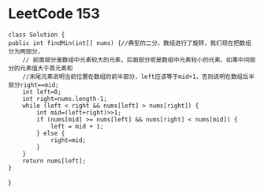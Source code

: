 # LeetCode 153
    class Solution {
    public int findMin(int[] nums) {//典型的二分，数组进行了旋转，我们现在把数组分为两部分，
        // 前面部分是数组中元素较大的元素，后面部分呢是数组中元素较小的元素，如果中间部分的元素值大于首元素和
        //末尾元素说明当前位置在数组的前半部分，left应该等于mid+1，否则说明在数组后半部分right==mid;
        int left=0;
        int right=nums.length-1;
        while (left < right && nums[left] > nums[right]) {
            int mid=(left+right)>>1;
            if (nums[mid] >= nums[left] && nums[right] < nums[mid]) {
                left = mid + 1;
            } else {
                right=mid;
            }
        }
        return nums[left];
    }
}
